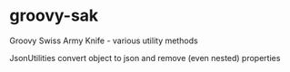 # groovy-sak
Groovy Swiss Army Knife - various utility methods

JsonUtilities
  convert object to json and remove (even nested) properties

